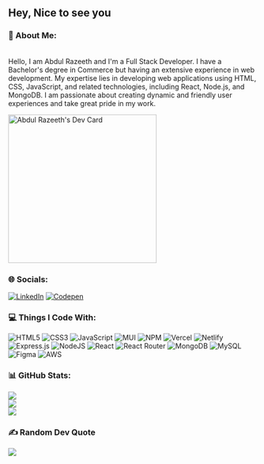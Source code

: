 ## Hey, Nice to see you

### 💫 About Me:
<br>Hello, I am Abdul Razeeth and I'm a Full Stack Developer. I have a Bachelor's degree in Commerce but having an extensive experience in web development. My expertise lies in developing web applications using HTML, CSS, JavaScript, and related technologies, including React, Node.js, and MongoDB. I am passionate about creating dynamic and friendly user experiences and take great pride in my work.

<a href="https://app.daily.dev/Razeeth"><img src="https://api.daily.dev/devcards/f56f4a882956424abba3f88112f85de2.png?r=v50" width="300" alt="Abdul Razeeth's Dev Card"/></a>

### 🌐 Socials:
[![LinkedIn](https://img.shields.io/badge/LinkedIn-%230077B5.svg?logo=linkedin&logoColor=white)](https://linkedin.com/in/https://www.linkedin.com/in/abdul-razeeth-a02b98261/) [![Codepen](https://img.shields.io/badge/Codepen-000000?style=for-the-badge&logo=codepen&logoColor=white)](https://codepen.io/https://codepen.io/razeeth11) 

### 💻 Things I Code With:
![HTML5](https://img.shields.io/badge/html5-%23E34F26.svg?style=flat-square&logo=html5&logoColor=white) ![CSS3](https://img.shields.io/badge/css3-%231572B6.svg?style=flat-square&logo=css3&logoColor=white) ![JavaScript](https://img.shields.io/badge/javascript-%23323330.svg?style=flat-square&logo=javascript&logoColor=%23F7DF1E) ![MUI](https://img.shields.io/badge/MUI-%230081CB.svg?style=flat-square&logo=material-ui&logoColor=white) ![NPM](https://img.shields.io/badge/NPM-%23000000.svg?style=flat-square&logo=npm&logoColor=white) ![Vercel](https://img.shields.io/badge/vercel-%23000000.svg?style=flat-square&logo=vercel&logoColor=white) ![Netlify](https://img.shields.io/badge/netlify-%23000000.svg?style=flat-square&logo=netlify&logoColor=#00C7B7) ![Express.js](https://img.shields.io/badge/express.js-%23404d59.svg?style=flat-square&logo=express&logoColor=%2361DAFB) ![NodeJS](https://img.shields.io/badge/node.js-6DA55F?style=flat-square&logo=node.js&logoColor=white) ![React](https://img.shields.io/badge/react-%2320232a.svg?style=flat-square&logo=react&logoColor=%2361DAFB) ![React Router](https://img.shields.io/badge/React_Router-CA4245?style=flat-square&logo=react-router&logoColor=white) ![MongoDB](https://img.shields.io/badge/MongoDB-%234ea94b.svg?style=flat-square&logo=mongodb&logoColor=white) ![MySQL](https://img.shields.io/badge/mysql-%2300f.svg?style=flat-square&logo=mysql&logoColor=white) 	![Figma](https://img.shields.io/badge/figma-%23F24E1E.svg?style=flat-square&logo=figma&logoColor=white) ![AWS](https://img.shields.io/badge/AWS-%23FF9900.svg?style=flat-square&logo=amazon-aws&logoColor=white)

### 📊 GitHub Stats:
![](https://github-readme-stats.vercel.app/api?username=razeeth11&theme=dark&hide_border=true&include_all_commits=true&count_private=true)<br/>
![](https://github-readme-streak-stats.herokuapp.com/?user=razeeth11&theme=dark&hide_border=true)<br/>
![](https://github-readme-stats.vercel.app/api/top-langs/?username=razeeth11&theme=dark&hide_border=true&include_all_commits=true&count_private=true&layout=compact)

### ✍️ Random Dev Quote
![](https://quotes-github-readme.vercel.app/api?type=horizontal&theme=radical)

<!-- Proudly created with GPRM ( https://gprm.itsvg.in ) -->
